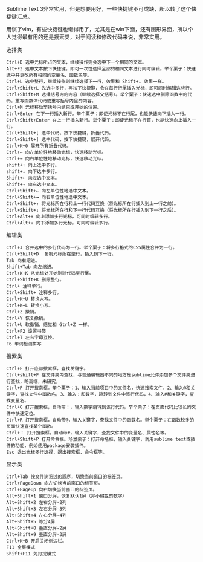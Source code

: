  Sublime Text 3非常实用，但是想要用好，一些快捷键不可或缺，所以转了这个快捷键汇总。

用惯了vim，有些快捷键也懒得用了，尤其是在win下面，还有图形界面，所以个人觉得最有用的还是搜索类，对于阅读和修改代码来说，非常实用。


选择类

    Ctrl+D 选中光标所占的文本，继续操作则会选中下一个相同的文本。
    Alt+F3 选中文本按下快捷键，即可一次性选择全部的相同文本进行同时编辑。举个栗子：快速选中并更改所有相同的变量名、函数名等。
    Ctrl+L 选中整行，继续操作则继续选择下一行，效果和 Shift+↓ 效果一样。
    Ctrl+Shift+L 先选中多行，再按下快捷键，会在每行行尾插入光标，即可同时编辑这些行。
    Ctrl+Shift+M 选择括号内的内容（继续选择父括号）。举个栗子：快速选中删除函数中的代码，重写函数体代码或重写括号内里的内容。
    Ctrl+M 光标移动至括号内结束或开始的位置。
    Ctrl+Enter 在下一行插入新行。举个栗子：即使光标不在行尾，也能快速向下插入一行。
    Ctrl+Shift+Enter 在上一行插入新行。举个栗子：即使光标不在行首，也能快速向上插入一行。
    Ctrl+Shift+[ 选中代码，按下快捷键，折叠代码。
    Ctrl+Shift+] 选中代码，按下快捷键，展开代码。
    Ctrl+K+0 展开所有折叠代码。
    Ctrl+← 向左单位性地移动光标，快速移动光标。
    Ctrl+→ 向右单位性地移动光标，快速移动光标。
    shift+↑ 向上选中多行。
    shift+↓ 向下选中多行。
    Shift+← 向左选中文本。
    Shift+→ 向右选中文本。
    Ctrl+Shift+← 向左单位性地选中文本。
    Ctrl+Shift+→ 向右单位性地选中文本。
    Ctrl+Shift+↑ 将光标所在行和上一行代码互换（将光标所在行插入到上一行之前）。
    Ctrl+Shift+↓ 将光标所在行和下一行代码互换（将光标所在行插入到下一行之后）。
    Ctrl+Alt+↑ 向上添加多行光标，可同时编辑多行。
    Ctrl+Alt+↓ 向下添加多行光标，可同时编辑多行。


编辑类

    Ctrl+J 合并选中的多行代码为一行。举个栗子：将多行格式的CSS属性合并为一行。
    Ctrl+Shift+D  复制光标所在整行，插入到下一行。
    Tab 向右缩进。
    Shift+Tab 向左缩进。
    Ctrl+K+K 从光标处开始删除代码至行尾。
    Ctrl+Shift+K 删除整行。
    Ctrl+ 注释单行。
    Ctrl+Shift+ 注释多行。
    Ctrl+K+U 转换大写。
    Ctrl+K+L 转换小写。
    Ctrl+Z 撤销。
    Ctrl+Y 恢复撤销。
    Ctrl+U 软撤销，感觉和 Gtrl+Z 一样。
    Ctrl+F2 设置书签
    Ctrl+T 左右字母互换。
    F6 单词检测拼写



搜索类

    Ctrl+F 打开底部搜索框，查找关键字。
    Ctrl+shift+F 在文件夹内查找，与普通编辑器不同的地方是sublime允许添加多个文件夹进行查找，略高端，未研究。
    Ctrl+P 打开搜索框。举个栗子：1、输入当前项目中的文件名，快速搜索文件，2、输入@和关键字，查找文件中函数名，3、输入：和数字，跳转到文件中该行代码，4、输入#和关键字，查找变量名。
    Ctrl+G 打开搜索框，自动带：，输入数字跳转到该行代码。举个栗子：在页面代码比较长的文件中快速定位。
    Ctrl+R 打开搜索框，自动带@，输入关键字，查找文件中的函数名。举个栗子：在函数较多的页面快速查找某个函数。
    Ctrl+： 打开搜索框，自动带#，输入关键字，查找文件中的变量名、属性名等。
    Ctrl+Shift+P 打开命令框。场景栗子：打开命名框，输入关键字，调用sublime text或插件的功能，例如使用package安装插件。
    Esc 退出光标多行选择，退出搜索框，命令框等。



显示类

    Ctrl+Tab 按文件浏览过的顺序，切换当前窗口的标签页。
    Ctrl+PageDown 向左切换当前窗口的标签页。
    Ctrl+PageUp 向右切换当前窗口的标签页。
    Alt+Shift+1 窗口分屏，恢复默认1屏（非小键盘的数字）
    Alt+Shift+2 左右分屏-2列
    Alt+Shift+3 左右分屏-3列
    Alt+Shift+4 左右分屏-4列
    Alt+Shift+5 等分4屏
    Alt+Shift+8 垂直分屏-2屏
    Alt+Shift+9 垂直分屏-3屏
    Ctrl+K+B 开启关闭侧边栏。
    F11 全屏模式
    Shift+F11 免打扰模式
    
